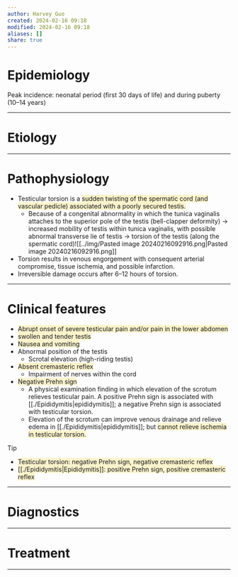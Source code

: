 ```yaml
---
author: Harvey Guo
created: 2024-02-16 09:18
modified: 2024-02-16 09:18
aliases: []
share: true
---
```

# Epidemiology
Peak incidence: neonatal period (first 30 days of life) and during puberty (10–14 years)

---
# Etiology


---
# Pathophysiology
- Testicular torsion is a <span style="background:rgba(240, 200, 0, 0.2)">sudden twisting of the spermatic cord (and vascular pedicle) associated with a poorly secured testis.</span>
	- Because of a congenital abnormality in which the tunica vaginalis attaches to the superior pole of the testis (bell-clapper deformity) → increased mobility of testis within tunica vaginalis, with possible abnormal transverse lie of testis → torsion of the testis (along the spermatic cord)![[../img/Pasted image 20240216092916.png|Pasted image 20240216092916.png]]
- Torsion results in venous engorgement with consequent arterial compromise, tissue ischemia, and possible infarction.
- Irreversible damage occurs after 6–12 hours of torsion.

---
# Clinical features
- <span style="background:rgba(240, 200, 0, 0.2)">Abrupt onset of severe testicular pain and/or pain in the lower abdomen</span>
- <span style="background:rgba(240, 200, 0, 0.2)">swollen and tender testis</span>
- <span style="background:rgba(240, 200, 0, 0.2)">Nausea and vomiting</span>
- Abnormal position of the testis
	- Scrotal elevation (high-riding testis)
- <span style="background:rgba(240, 200, 0, 0.2)">Absent cremasteric reflex</span>
	- Impairment of nerves within the cord
- <span style="background:rgba(240, 200, 0, 0.2)">Negative Prehn sign</span>
	- A physical examination finding in which elevation of the scrotum relieves testicular pain. A positive Prehn sign is associated with [[./Epididymitis|epididymitis]]; a negative Prehn sign is associated with testicular torsion.
	- Elevation of the scrotum can improve venous drainage and relieve edema in [[./Epididymitis|epididymitis]]; but <span style="background:rgba(240, 200, 0, 0.2)">cannot relieve ischemia in testicular torsion.</span>


>[!tip] 
>- <span style="background:rgba(240, 200, 0, 0.2)">Testicular torsion: negative Prehn sign, negative cremasteric reflex</span>
>- <span style="background:rgba(240, 200, 0, 0.2)">[[./Epididymitis|Epididymitis]]: positive Prehn sign, positive cremasteric reflex</span>



---
# Diagnostics


---
# Treatment


---
